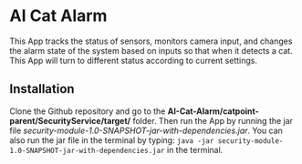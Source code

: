 # AI Cat Alarm
This App tracks the status of sensors, monitors camera input, and changes the alarm state of the system based on inputs so that when it detects a cat. This App will turn to different status according to current settings.

## Installation
Clone the Github repository and go to the **AI-Cat-Alarm/catpoint-parent/SecurityService/target/** folder. Then run the App by running the jar file _security-module-1.0-SNAPSHOT-jar-with-dependencies.jar_. You can also run the jar file in the terminal by typing: `java -jar security-module-1.0-SNAPSHOT-jar-with-dependencies.jar` in the terminal.
